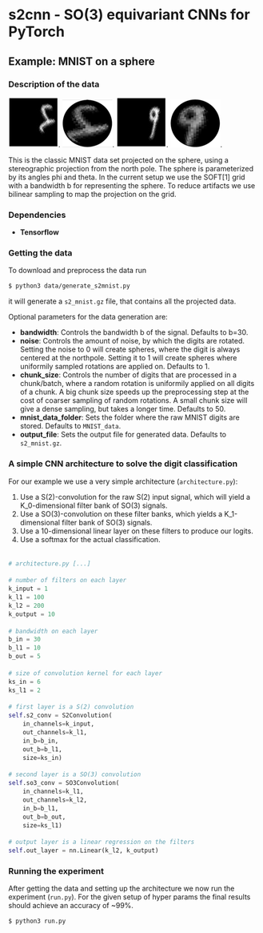 # s2cnn - SO(3) equivariant CNNs for PyTorch

## Example: MNIST on a sphere

### Description of the data

![Projected 4 in phi, theta coordinates"](figures/soft4.jpeg?raw=true).
![Projected 4 in cartesian 3d coordinates](figures/sphere4.png?raw=true).
![Projected 9 in phi, theta coordinates](figures/soft9.jpeg?raw=true).
![Projected 9 in cartesian 3d coordinates](figures/sphere9.png?raw=true).

This is the classic MNIST data set projected on the sphere, using a stereographic projection from the north pole. The sphere is parameterized by its angles phi and theta. In the current setup we use the SOFT[1] grid with a bandwidth b for representing the sphere. To reduce artifacts we use bilinear sampling to map the projection on the grid.

### Dependencies

* __Tensorflow__

### Getting the data

To download and preprocess the data run
```bash
$ python3 data/generate_s2mnist.py
```
it will generate a `s2_mnist.gz` file, that contains all the projected data.

Optional parameters for the data generation are:

* __bandwidth__: Controls the bandwidth b of the signal. Defaults to b=30.
* __noise__: Controls the amount of noise, by which the digits are rotated. Setting the noise to 0 will create spheres, where the digit is always centered at the northpole. Setting it to 1 will create spheres where uniformily sampled rotations are applied on. Defaults to 1.
* __chunk_size__: Controls the number of digits that are processed in a chunk/batch, where a random rotation is uniformily applied on all digits of a chunk. A big chunk size speeds up the preprocessing step at the cost of coarser sampling of random rotations. A small chunk size will give a dense sampling, but takes a longer time. Defaults to 50.
* __mnist_data_folder__: Sets the folder where the raw MNIST digits are stored. Defaults to `MNIST_data`.
* __output_file__: Sets the output file for generated data. Defaults to `s2_mnist.gz`.

### A simple CNN architecture to solve the digit classification

For our example we use a very simple architecture (`architecture.py`):

1. Use a S(2)-convolution for the raw S(2) input signal, which will yield a K_0-dimensional filter bank of SO(3) signals.
2. Use a SO(3)-convolution on these filter banks, which yields a K_1-dimensional filter bank of SO(3) signals.
3. Use a 10-dimensional linear layer on these filters to produce our logits.
4. Use a softmax for the actual classification.

```python

# architecture.py [...] 

# number of filters on each layer
k_input = 1
k_l1 = 100
k_l2 = 200
k_output = 10

# bandwidth on each layer
b_in = 30
b_l1 = 10
b_out = 5

# size of convolution kernel for each layer
ks_in = 6
ks_l1 = 2

# first layer is a S(2) convolution
self.s2_conv = S2Convolution(
    in_channels=k_input,
    out_channels=k_l1,
    in_b=b_in,
    out_b=b_l1,
    size=ks_in)

# second layer is a SO(3) convolution
self.so3_conv = SO3Convolution(
    in_channels=k_l1,
    out_channels=k_l2,
    in_b=b_l1,
    out_b=b_out,
    size=ks_l1)

# output layer is a linear regression on the filters
self.out_layer = nn.Linear(k_l2, k_output)
```

### Running the experiment

After getting the data and setting up the architecture we now run the experiment (`run.py`). For the given setup of hyper params the final results should achieve an accuracy of ~99%.

```sh
$ python3 run.py
```